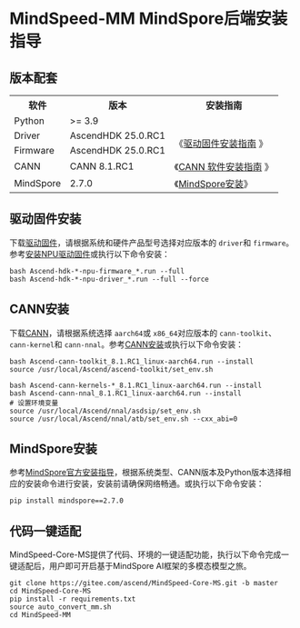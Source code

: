 # MindSpeed-MM MindSpore后端安装指导

## 版本配套

<table border="0">
  <tr>
    <th>软件</th>
    <th>版本</th>
    <th>安装指南</th>
  </tr>
  <tr>
    <td> Python </td>
    <td> >= 3.9 </td>
    <td>  </td>
  </tr>
  <tr>
    <td> Driver </td>
    <td> AscendHDK 25.0.RC1 </td>
    <td rowspan="2">《<a href="https://www.hiascend.com/document/detail/zh/canncommercial/81RC1/softwareinst/instg/instg_0003.html?Mode=PmIns&OS=Ubuntu&Software=cannToolKit">驱动固件安装指南</a> 》</td>
  </tr>
  <tr>
    <td> Firmware </td>
    <td> AscendHDK 25.0.RC1 </td>
  </tr>
  <tr>
    <td> CANN </td>
    <td> CANN 8.1.RC1 </td>
    <td>《<a href="https://www.hiascend.com/document/detail/zh/canncommercial/81RC1/softwareinst/instg/instg_0003.html">CANN 软件安装指南</a> 》</td>
  </tr>
  <tr>
    <td> MindSpore </td>
    <td> 2.7.0 </td>
    <td> 《<a href="https://www.mindspore.cn/install/">MindSpore安装</a>》</td>
  </tr>
</table>

## 驱动固件安装

下载[驱动固件](https://www.hiascend.com/hardware/firmware-drivers/community?product=4&model=26&cann=8.0.RC3.beta1&driver=1.0.27.alpha)，请根据系统和硬件产品型号选择对应版本的 `driver`和 `firmware`。参考[安装NPU驱动固件](https://www.hiascend.com/document/detail/zh/canncommercial/81RC1/softwareinst/instg/instg_0003.html?Mode=PmIns&OS=Ubuntu&Software=cannToolKit)或执行以下命令安装：

```shell
bash Ascend-hdk-*-npu-firmware_*.run --full
bash Ascend-hdk-*-npu-driver_*.run --full --force
```

## CANN安装

下载[CANN](https://www.hiascend.com/developer/download/community/result?module=cann)，请根据系统选择 `aarch64`或 `x86_64`对应版本的 `cann-toolkit`、`cann-kernel`和 `cann-nnal`。参考[CANN安装](https://www.hiascend.com/document/detail/zh/canncommercial/81RC1/softwareinst/instg/instg_0003.html)或执行以下命令安装：

```shell
bash Ascend-cann-toolkit_8.1.RC1_linux-aarch64.run --install
source /usr/local/Ascend/ascend-toolkit/set_env.sh

bash Ascend-cann-kernels-*_8.1.RC1_linux-aarch64.run --install
bash Ascend-cann-nnal_8.1.RC1_linux-aarch64.run --install
# 设置环境变量
source /usr/local/Ascend/nnal/asdsip/set_env.sh
source /usr/local/Ascend/nnal/atb/set_env.sh --cxx_abi=0
```

## MindSpore安装

参考[MindSpore官方安装指导](https://www.mindspore.cn/install)，根据系统类型、CANN版本及Python版本选择相应的安装命令进行安装，安装前请确保网络畅通。或执行以下命令安装：

```shell
pip install mindspore==2.7.0
```

## 代码一键适配

MindSpeed-Core-MS提供了代码、环境的一键适配功能，执行以下命令完成一键适配后，用户即可开启基于MindSpore AI框架的多模态模型之旅。

```shell
git clone https://gitee.com/ascend/MindSpeed-Core-MS.git -b master
cd MindSpeed-Core-MS
pip install -r requirements.txt
source auto_convert_mm.sh
cd MindSpeed-MM
```
